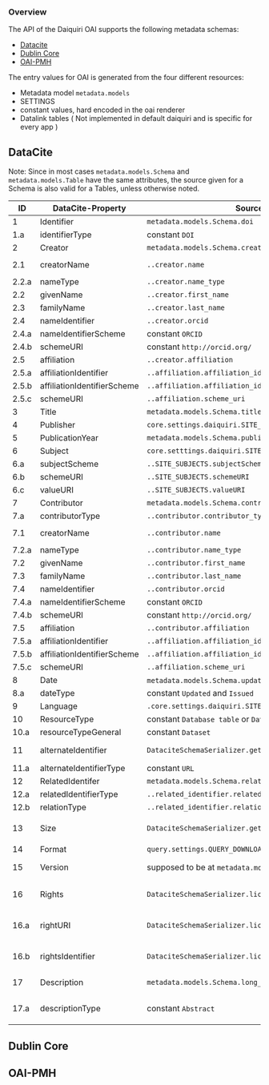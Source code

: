 
### Overview

The API of the Daiquiri OAI supports the following metadata schemas:

 - [Datacite](https://schema.datacite.org/meta/kernel-4.4/)
 - [Dublin Core](https://www.dublincore.org/specifications/dublin-core/dces/)
 - [OAI-PMH](link)

The entry values for OAI is generated from the four different resources:

 - Metadata model `metadata.models`
 - SETTINGS
 - constant values, hard encoded in the oai renderer
 - Datalink tables ( Not implemented in default daiquiri and is specific for every app )

## DataCite 

Note: Since in most cases `metadata.models.Schema` and `metadata.models.Table` 
have the same attributes, the source given for a Schema is also valid for a Tables, 
unless otherwise noted.

| ID    | DataCite-Property         | Source                            | Notes
|-------|---------------------------|-----------------------------------|-------
| 1     | Identifier                | `metadata.models.Schema.doi`      | `DOI` or default `obj/pk`
| 1.a   | identifierType            | constant `DOI`                    |
| 2     | Creator                   | `metadata.models.Schema.creator`  | JSON field
| 2.1   | creatorName               | `..creator.name`                  | If not present `creator.last_name, creator.first_name` 
| 2.2.a | nameType                  | `..creator.name_type`             | must be `Organizational` or `Personal`
| 2.2   | givenName                 | `..creator.first_name`            |
| 2.3   | familyName                | `..creator.last_name`             |
| 2.4   | nameIdentifier            | `..creator.orcid`                 |
| 2.4.a | nameIdentifierScheme      | constant `ORCID`                  |
| 2.4.b | schemeURI                 | constant `http://orcid.org/`      |
| 2.5   | affiliation               | `..creator.affiliation`           | List of Dict
| 2.5.a | affiliationIdentifier     | `..affiliation.affiliation_identifier`           | e.g., `https://ror.org/03mrbr458`
| 2.5.b | affiliationIdentifierScheme | `..affiliation.affiliation_identifier_scheme`  | e.g., `ROR`
| 2.5.c | schemeURI                 | `..affiliation.scheme_uri`        | e.g., `https://ror.org/`
| 3     | Title                     | `metadata.models.Schema.title`    |
| 4     | Publisher                 | `core.settings.daiquiri.SITE_PUBLISHER` |
| 5     | PublicationYear           | `metadata.models.Schema.published.year` |
| 6     | Subject                   | `core.setttings.daiquiri.SITE_SUBJECTS.subject`    |
| 6.a   | subjectScheme             | `..SITE_SUBJECTS.subjectScheme`   |
| 6.b   | schemeURI                 | `..SITE_SUBJECTS.schemeURI`       |
| 6.c   | valueURI                  | `..SITE_SUBJECTS.valueURI`        |
| 7     | Contributor               | `metadata.models.Schema.contributors` | JSON Field (list of dict)
| 7.a   | contributorType           | `..contributor.contributor_type`  | If not present, `DataManager`
| 7.1   | creatorName               | `..contributor.name`              | If not present `..contributor.last_name, ..contributor.first_name`
| 7.2.a | nameType                  | `..contributor.name_type`         | must be `Organizational` or `Personal`
| 7.2   | givenName                 | `..contributor.first_name`        |
| 7.3   | familyName                | `..contributor.last_name`         |
| 7.4   | nameIdentifier            | `..contributor.orcid`             |
| 7.4.a | nameIdentifierScheme      | constant `ORCID`                  |
| 7.4.b | schemeURI                 | constant `http://orcid.org/`      |
| 7.5   | affiliation               | `..contributor.affiliation`       | List of Dict
| 7.5.a | affiliationIdentifier     | `..affiliation.affiliation_identifier` | e.g., `https://ror.org/03mrbr458`
| 7.5.b | affiliationIdentifierScheme |`..affiliation.affiliation_identifier_scheme`| e.g., `ROR`
| 7.5.c | schemeURI                 | `..affiliation.scheme_uri`        | e.g., `https://ror.org/`
| 8     | Date                      | `metadata.models.Schema.updated` and `..published` |
| 8.a   | dateType                  | constant `Updated` and `Issued`   | the used value corresponds to `Date`
| 9     | Language                  | `.core.settings.daiquiri.SITE_LANGUAGE` |
| 10    | ResourceType              | constant `Database table` or `Database schema` |
| 10.a  | resourceTypeGeneral       | constant `Dataset`                |
| 11    | alternateIdentifier       | `DataciteSchemaSerializer.get_alternate_identifiers` | abs. url to the metadata of the Table/Schema created on the fly
| 11.a  | alternateIdentifierType   | constant `URL`                    |
| 12    | RelatedIdentifer          | `metadata.models.Schema.related_identifier` | JSON Field
| 12.a  | relatedIdentifierType     | `..related_identifier.related_identifer_type` |
| 12.b  | relationType              | `..related_identifier.relation_type` |
| 13    | Size                      | `DataciteSchemaSerializer.get_alternate_identifiers` | for schemas: `n tables`, for tables:  `<size>n columns</size><size>m rows</size>`
| 14    | Format                    | `query.settings.QUERY_DOWNLOAD_FORMATS.content_type`   |
| 15    | Version                   | supposed to be at `metadata.models.Schema.version` | Not implemented in metadata. Always empty.
| 16    | Rights                    | `DataciteSchemaSerializer.license_label` | created from `metadata.settings.LICENCE_CHOICES` via `metadata.models.Schema.license`
| 16.a  | rightURI                  | `DataciteSchemaSerializer.license_url`   | created from `metadata.settings.LICENCE_URL` via `metadata.models.Schema.license`
| 16.b  | rightsIdentifier          | `DataciteSchemaSerializer.license_identifiers`   | created from `metadata.settings.LICENCE_IDENTIFIERS` via `metadata.models.Schema.license` 
| 17    | Description               | `metadata.models.Schema.long_description` | If not present or `null`, `metadata.models.Schema.description`
| 17.a  | descriptionType           | constant `Abstract`                       | Additionally, it uses the attribute `xml:lang` which renders `core.settings.daiquiri.SITE_LANGUAGE`


## Dublin Core 


## OAI-PMH


